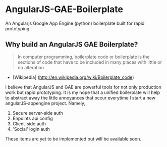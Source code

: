 AngularJS-GAE-Boilerplate
=========================

An Angularjs Google App Engine (python) boilerplate built for rapid prototyping.


## Why build an AngularJS GAE Boilerplate?
> In computer programming, boilerplate code or boilerplate is the sections of code that have to be included in many places with little or no alteration.
- [Wikipedia] (http://en.wikipedia.org/wiki/Boilerplate_code)

I believe that AngularJS and GAE are powerful tools for not only production work but rapid prototyping. It is my hope that a unified boilerplate will help to abstract away the little annoyances that occur everytime I start a new angularJS-appengine project. Namely,

1. Secure server-side auth
2. Enpoints api config
3. Client-side auth
4. 'Social' login auth


These items are yet to be implemented but will be available soon.
